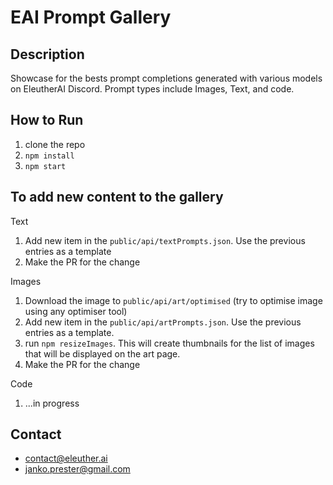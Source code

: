 # EAI Prompt Gallery

## Description

Showcase for the bests prompt completions generated with various models on EleutherAI Discord. Prompt types include Images, Text, and code.

## How to Run

1. clone the repo
2. `npm install`
3. `npm start`

## To add new content to the gallery

Text

1. Add new item in the `public/api/textPrompts.json`. Use the previous entries as a template
2. Make the PR for the change

Images

1. Download the image to `public/api/art/optimised` (try to optimise image using any optimiser tool)
2. Add new item in the `public/api/artPrompts.json`. Use the previous entries as a template.
3. run `npm resizeImages`. This will create thumbnails for the list of images that will be displayed on the art page.
4. Make the PR for the change

Code

1. ...in progress

## Contact

- contact@eleuther.ai
- janko.prester@gmail.com
